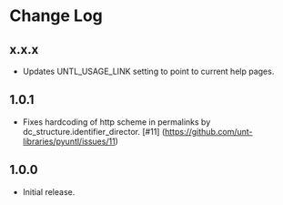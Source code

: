 Change Log
==========


x.x.x
-----

* Updates UNTL_USAGE_LINK setting to point to current help pages.


1.0.1
-----

* Fixes hardcoding of http scheme in permalinks by dc_structure.identifier_director. [#11] (https://github.com/unt-libraries/pyuntl/issues/11)


1.0.0
-----

* Initial release.
